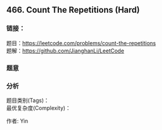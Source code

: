 ## 466. Count The Repetitions (Hard)

### **链接**：
题目：https://leetcode.com/problems/count-the-repetitions  
题解：https://github.com/JianghanLi/LeetCode

### **题意**



### **分析**  
题目类别(Tags)：  
最优复杂度(Complexity)：  



作者: Yin
